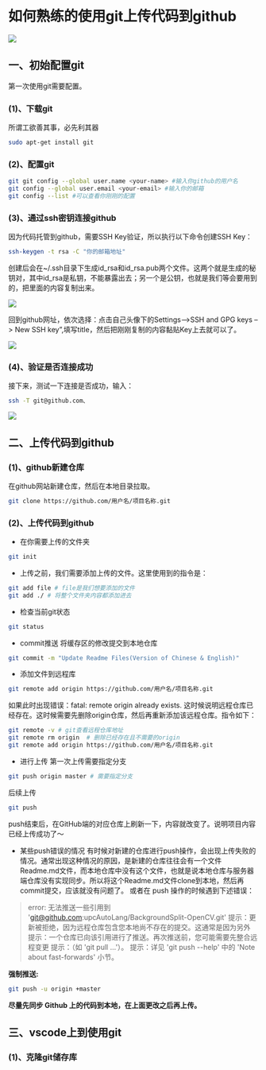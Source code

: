 # 如何熟练的使用git上传代码到github
![](https://pic2.zhimg.com/v2-f75dde0f283c93dd6cef387b1e1b2e42_1440w.jpg?source=172ae18b)
## 一、初始配置git
第一次使用git需要配置。
### (1)、下载git
所谓工欲善其事，必先利其器
```bash
sudo apt-get install git
```
### (2)、配置git
```bash
git git config --global user.name <your-name> #输入你github的用户名
git config --global user.email <your-email> #输入你的邮箱
git config --list #可以查看你刚刚的配置
```
### (3)、通过ssh密钥连接github
因为代码托管到github，需要SSH Key验证，所以执行以下命令创建SSH Key：
```bash
ssh-keygen -t rsa -C "你的邮箱地址"
```
创建后会在~/.ssh目录下生成id_rsa和id_rsa.pub两个文件。这两个就是生成的秘钥对，其中id_rsa是私钥，不能暴露出去；另一个是公钥，也就是我们等会要用到的，把里面的内容复制出来。

![](https://s2.loli.net/2022/02/25/wyqCFfKSUl6aMNt.png)

回到github网址，依次选择：点击自己头像下的Settings-->SSH and GPG keys –> New SSH key”,填写title，然后把刚刚复制的内容黏贴Key上去就可以了。

![](https://s2.loli.net/2022/02/25/5obTDKkxN6Vmnse.png)

### (4)、验证是否连接成功

接下来，测试一下连接是否成功，输入：
```bash
ssh -T git@github.com、
```
![](https://s2.loli.net/2022/02/25/3fEd54xGUPFD1Ji.png)


## 二、上传代码到github
### (1)、github新建仓库
在github网站新建仓库，然后在本地目录拉取。
```bash
git clone https://github.com/用户名/项目名称.git
```
### (2)、上传代码到github
+ 在你需要上传的文件夹
```bash
git init
```
+ 上传之前，我们需要添加上传的文件。这里使用到的指令是：

```bash
git add file # file是我们想要添加的文件
git add ./ # 将整个文件夹内容都添加进去
```

+ 检查当前git状态

```bash
git status
```
+ commit推送
将缓存区的修改提交到本地仓库
```bash
git commit -m "Update Readme Files(Version of Chinese & English)"
```
+ 添加文件到远程库
```bash
git remote add origin https://github.com/用户名/项目名称.git
```
如果此时出现错误：fatal: remote origin already exists. 这时候说明远程仓库已经存在。这时候需要先删除origin仓库，然后再重新添加该远程仓库。指令如下：
```bash
git remote -v # git查看远程仓库地址
git remote rm origin  # 删除已经存在且不需要的origin
git remote add origin https://github.com/用户名/项目名称.git
```
+ 进行上传
第一次上传需要指定分支
```bash
git push origin master # 需要指定分支
```
后续上传
```bash
git push
```
push结束后，在GitHub端的对应仓库上刷新一下，内容就改变了。说明项目内容已经上传成功了～

+ 某些push错误的情况
有时候对新建的仓库进行push操作，会出现上传失败的情况。通常出现这种情况的原因，是新建的仓库往往会有一个文件Readme.md文件，而本地仓库中没有这个文件，也就是说本地仓库与服务器端仓库没有实现同步。所以将这个Readme.md文件clone到本地，然后再commit提交，应该就没有问题了。
或者在 push 操作的时候遇到下述错误：
>error: 无法推送一些引用到 'git@github.com:upcAutoLang/BackgroundSplit-OpenCV.git'
>提示：更新被拒绝，因为远程仓库包含您本地尚不存在的提交。这通常是因为另外
>提示：一个仓库已向该引用进行了推送。再次推送前，您可能需要先整合远程变更
>提示：（如 'git pull ...'）。
>提示：详见 'git push --help' 中的 'Note about fast-forwards' 小节。

**强制推送:**
```bash
git push -u origin +master
```
**尽量先同步 Github 上的代码到本地，在上面更改之后再上传。**

## 三、vscode上到使用git
### (1)、克隆git储存库
![]()
